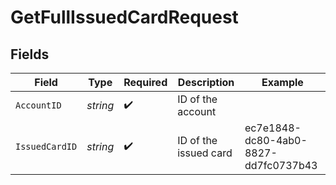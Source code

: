 # GetFullIssuedCardRequest


## Fields

| Field                                | Type                                 | Required                             | Description                          | Example                              |
| ------------------------------------ | ------------------------------------ | ------------------------------------ | ------------------------------------ | ------------------------------------ |
| `AccountID`                          | *string*                             | :heavy_check_mark:                   | ID of the account                    |                                      |
| `IssuedCardID`                       | *string*                             | :heavy_check_mark:                   | ID of the issued card                | ec7e1848-dc80-4ab0-8827-dd7fc0737b43 |